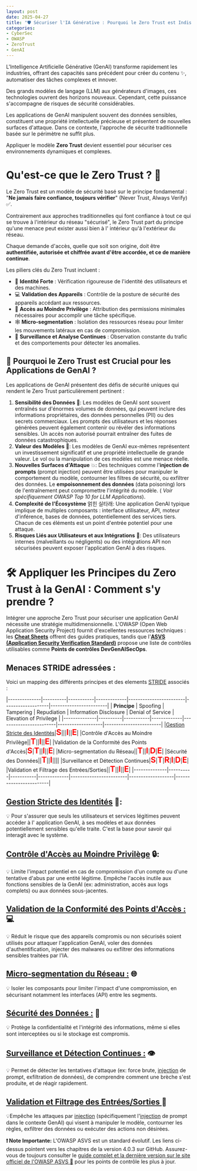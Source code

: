 ```yaml
---
layout: post
date: 2025-04-27
title: "🛡️ Sécuriser l'IA Générative : Pourquoi le Zero Trust est Indispensable"
categories:
- CyberSec
- OWASP
- ZeroTrust
- GenAI
---
```


L'Intelligence Artificielle Générative (GenAI) transforme rapidement les industries, offrant des capacités sans
précédent pour créer du contenu ✨, automatiser des tâches complexes et innover.

Des grands modèles de langage (LLM) aux
générateurs d'images, ces technologies ouvrent des horizons nouveaux. Cependant, cette puissance s'accompagne de risques
de sécurité considérables.

Les applications de GenAI manipulent souvent des données sensibles, constituent une
propriété intellectuelle précieuse et présentent de nouvelles surfaces d'attaque. Dans ce contexte, l'approche de
sécurité traditionnelle basée sur le périmètre ne suffit plus.

Appliquer le modèle **Zero Trust** devient essentiel pour sécuriser ces environnements dynamiques et complexes.

# Qu'est-ce que le Zero Trust ? 🤔

Le Zero Trust est un modèle de sécurité basé sur le principe fondamental : "**Ne jamais faire confiance, toujours
vérifier**" (Never Trust, Always Verify) ✅.

Contrairement aux approches traditionnelles qui font confiance à tout ce qui
se trouve à l'intérieur du réseau "sécurisé", le Zero Trust part du principe qu'une menace peut exister aussi bien à l'
intérieur qu'à l'extérieur du réseau.

Chaque demande d'accès, quelle que soit son origine, doit être **authentifiée,
autorisée et chiffrée avant d'être accordée, et ce de manière continue**.

Les piliers clés du Zero Trust incluent :

* 👤 **Identité Forte** : Vérification rigoureuse de l'identité des utilisateurs et des machines.
* 💻 **Validation des Appareils** : Contrôle de la posture de sécurité des appareils accédant aux ressources.
* 🔑 **Accès au Moindre Privilège** : Attribution des permissions minimales nécessaires pour accomplir une tâche
  spécifique.
* 🕸️ **Micro-segmentation** : Isolation des ressources réseau pour limiter les mouvements latéraux en cas de
  compromission.
* 👀 **Surveillance et Analyse Continues** : Observation constante du trafic et des comportements pour détecter les
  anomalies.

## 🚨 Pourquoi le Zero Trust est Crucial pour les Applications de GenAI ?

Les applications de GenAI présentent des défis de sécurité uniques qui rendent le Zero Trust particulièrement
pertinent :

1. **Sensibilité des Données** 📄: Les modèles de GenAI sont souvent entraînés sur d'énormes volumes de données, qui
   peuvent inclure des informations propriétaires, des données personnelles (PII) ou des secrets commerciaux. Les
   prompts des utilisateurs et les réponses générées peuvent également contenir ou révéler des informations sensibles.
   Un accès non autorisé pourrait entraîner des fuites de données catastrophiques.
2. **Valeur des Modèles** 💎: Les modèles de GenAI eux-mêmes représentent un investissement significatif et une propriété
   intellectuelle de grande valeur. Le vol ou la manipulation de ces modèles est une menace réelle.
3. **Nouvelles Surfaces d'Attaque** 💥: Des techniques comme l'**injection de prompts** (prompt injection) peuvent être
   utilisées pour manipuler le comportement du modèle, contourner les filtres de sécurité, ou exfiltrer des données. Le
   **empoisonnement des données** (data poisoning) lors de l'entraînement peut compromettre l'intégrité du modèle. (
   *Voir spécifiquement OWASP Top 10 for LLM Applications*).
4. **Complexité de l'Écosystème** 얽힌 실타래: Une application GenAI typique implique de multiples composants : interface
   utilisateur, API, moteur d'inférence, bases de données, potentiellement des services tiers. Chacun de ces éléments
   est un point d'entrée potentiel pour une attaque.
5. **Risques Liés aux Utilisateurs et aux Intégrations** 👥: Des utilisateurs internes (malveillants ou négligents) ou
   des intégrations API non sécurisées peuvent exposer l'application GenAI à des risques.

# 🛠️ Appliquer les Principes du Zero Trust à la GenAI : Comment s'y prendre ?

Intégrer une approche Zero Trust pour sécuriser une application GenAI nécessite une stratégie multidimensionnelle.
L'OWASP (Open Web Application Security Project) fournit d'excellentes ressources techniques : 
les [**Cheat Sheets**](https://cheatsheetseries.owasp.org/) offrent des guides pratiques, 
tandis que 
l'[**ASVS (Application Security  Verification Standard)**](https://owasp.org/www-project-application-security-verification-standard/) 
propose une liste de contrôles utilisables comme **Points de contrôles DevGenAISecOps**. 

## Menaces STRIDE adressées :

Voici un mapping des différents principes et des elements [STRIDE]({{home}}/2025/04/26/STRIDE/) associés :

|--------------|----------|-----------|-------------|------------------------|-------------------|------------------------|
| **Principe** | Spoofing | Tampering | Repudiation | Information Disclosure | Denial of Service | Elevation of Privilege |
|--------------|----------|-----------|-------------|------------------------|-------------------|------------------------|
|[Gestion Stricte des Identités]({{home}}/2025/04/29/Zero-Trust-1)|<span style="color: red; font-weight: bold; font-size: 150%;">S</span>|||<span style="color: red; font-weight: bold; font-size: 150%;">I</span>||<span style="color: red; font-weight: bold; font-size: 150%;">E</span>|
|Contrôle d'Accès au Moindre Privilège||<span style="color: red; font-weight: bold; font-size: 150%;">T</span>||<span style="color: red; font-weight: bold; font-size: 150%;">I</span>||<span style="color: red; font-weight: bold; font-size: 150%;">E</span>|
|Validation de la Conformité des Points d'Accès|<span style="color: red; font-weight: bold; font-size: 150%;">S</span>|<span style="color: red; font-weight: bold; font-size: 150%;">T</span>||<span style="color: red; font-weight: bold; font-size: 150%;">I</span>||<span style="color: red; font-weight: bold; font-size: 150%;">E</span>|
|Micro-segmentation du Réseau||<span style="color: red; font-weight: bold; font-size: 150%;">T</span>||<span style="color: red; font-weight: bold; font-size: 150%;">I</span>|<span style="color: red; font-weight: bold; font-size: 150%;">D</span>|<span style="color: red; font-weight: bold; font-size: 150%;">E</span>|
|Sécurité des Données||<span style="color: red; font-weight: bold; font-size: 150%;">T</span>||<span style="color:red; font-weight: bold; font-size: 150%;">I</span>||||
|Surveillance et Détection Continues|<span style="color: red; font-weight: bold; font-size: 150%;">S</span>|<span style="color: red; font-weight: bold; font-size: 150%;">T</span>|<span style="color: red; font-weight: bold; font-size: 150%;">R</span>|<span style="color: red; font-weight: bold; font-size: 150%;">I</span>|<span style="color: red; font-weight: bold; font-size: 150%;">D</span>|<span style="color: red; font-weight: bold; font-size: 150%;">E</span>|
|Validation et Filtrage des Entrées/Sorties||<span style="color: red; font-weight: bold; font-size: 150%;">T</span>||<span style="color: red; font-weight: bold; font-size: 150%;">I</span>||<span style="color: red; font-weight: bold; font-size: 150%;">E</span>|
|--------------|----------|-----------|-------------|------------------------|-------------------|------------------------|


## [Gestion Stricte des Identités]({{home}}/2025/04/29/Zero-Trust-1) 🔑:
💡 Pour s'assurer que seuls les utilisateurs et services légitimes peuvent accéder à l' application GenAI, à ses 
modèles et aux données potentiellement sensibles qu'elle traite. C'est la base pour savoir qui interagit avec le système.

## [Contrôle d'Accès au Moindre Privilège]({{home}}/2025/05/01/Zero-Trust-2) 🔒:
💡 Limite l'impact potentiel en cas de compromission d'un compte ou d'une tentative d'abus par une entité légitime. 
Empêche
l'accès inutile aux fonctions sensibles de la GenAI (ex: administration, accès aux logs complets) ou aux données
sous-jacentes.

## [Validation de la Conformité des Points d'Accès :]({{home}}/2025/05/03/Zero-Trust-3) 💻
💡 Réduit le risque que des appareils compromis ou non sécurisés soient utilisés pour attaquer l'application GenAI, voler
des données d'authentification, injecter des malwares ou exfiltrer des informations sensibles traitées par l'IA.


## [Micro-segmentation du Réseau :]({{home}}/2025/05/06/Zero-Trust-4) 🌐
💡 Isoler les composants pour limiter l'impact d'une compromission, en sécurisant notamment les interfaces (API)
entre les segments.

## [Sécurité des Données :]({{home}}/2025/05/08/Zero-Trust-5) 🔐
💡 Protège la confidentialité et l'intégrité des informations, même si elles sont interceptées ou si le stockage 
est compromis.

## [Surveillance et Détection Continues :]({{home}}/2025/05/11/Zero-Trust-6) 👁️
💡 Permet de détecter les tentatives d'attaque (ex: force brute, [injection]({{home}}/2025/02/26/prompt) de prompt, 
exfiltration de données), 
de comprendre comment une brèche s'est produite, et de réagir rapidement. 

## [Validation et Filtrage des Entrées/Sorties ]({{home}}/2025/05/13/Zero-Trust-7) 🧹
💡Empêche les attaques par [injection]({{home}}/2025/02/26/prompt) (spécifiquement l'[injection]({{home}}/2025/02/26/prompt) de prompt dans le 
contexte GenAI) qui visent à 
manipuler le modèle, contourner les règles, exfiltrer des données ou exécuter des actions non désirées.

**❗ Note Importante:** L'OWASP ASVS est un standard évolutif. Les liens ci-dessus pointent vers les chapitres de la
version 4.0.3 sur GitHub. Assurez-vous de toujours consulter
le [guide complet et la dernière version sur le site officiel de l'OWASP ASVS 🔗](https://owasp.org/www-project-application-security-verification-standard/)
pour les points de contrôle les plus à jour.


